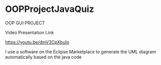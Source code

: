 # OOPProjectJavaQuiz
OOP GUI PROJECT

Video Presentation Link

https://youtu.be/dmV3CpXbuIo

I use a software on the Eclipse Marketplace to generate the UML diagram automatically based on the java code
